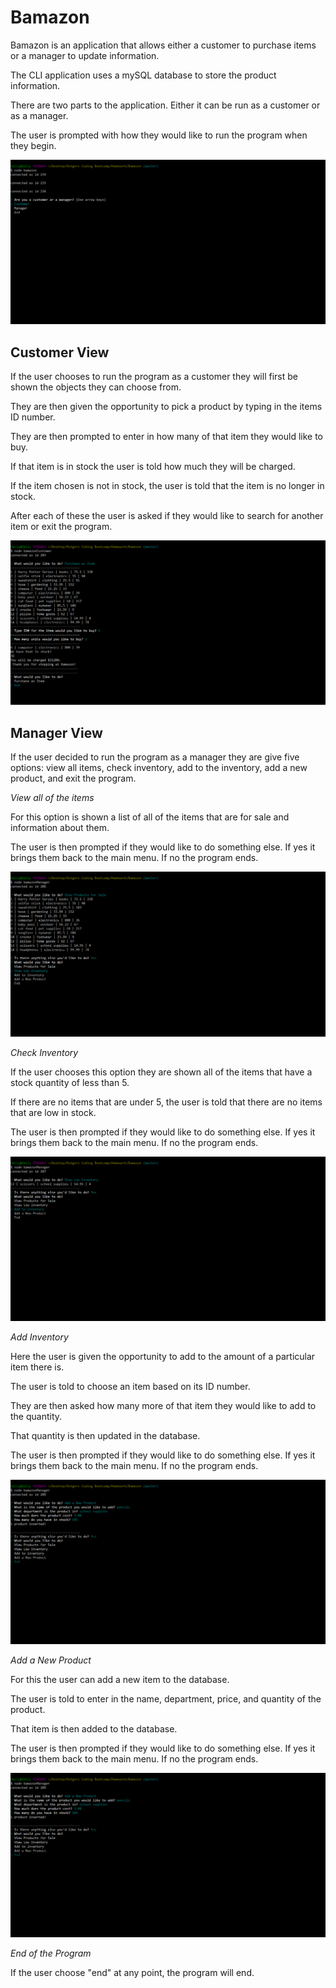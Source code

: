 # Bamazon

Bamazon is an application that allows either a customer to purchase items or a manager to update information.

The CLI application uses a mySQL database to store the product information.

There are two parts to the application. Either it can be run as a customer or as a manager. 

The user is prompted with how they would like to run the program when they begin.

![bamazon](/images/bamazon.png)


## Customer View

If the user chooses to run the program as a customer they will first be shown the objects they can choose from.

They are then given the opportunity to pick a product by typing in the items ID number.

They are then prompted to enter in how many of that item they would like to buy.

If that item is in stock the user is told how much they will be charged.

If the item chosen is not in stock, the user is told that the item is no longer in stock.

After each of these the user is asked if they would like to search for another item or exit the program.

![bamazonCustomer](/images/bamazonCustomer.png)

## Manager View

If the user decided to run the program as a manager they are give five options: view all items, check inventory, add to the inventory, add a new product, and exit the program.

*View all of the items*

For this option is shown a list of all of the items that are for sale and information about them.

The user is then prompted if they would like to do something else. If yes it brings them back to the main menu. If no the program ends.

![bamazon](/images/bamazonManagerProductList.png)

*Check Inventory*

If the user chooses this option they are shown all of the items that have a stock quantity of less than 5. 

If there are no items that are under 5, the user is told that there are no items that are low in stock.

The user is then prompted if they would like to do something else. If yes it brings them back to the main menu. If no the program ends.

![bamazon](/images/bamazonManagerLowInventory.png)

*Add Inventory*

Here the user is given the opportunity to add to the amount of a particular item there is.

The user is told to choose an item based on its ID number. 

They are then asked how many more of that item they would like to add to the quantity. 

That quantity is then updated in the database. 

The user is then prompted if they would like to do something else. If yes it brings them back to the main menu. If no the program ends.

![bamazon](/images/bamazonManagerAddItem.png)

*Add a New Product*

For this the user can add a new item to the database.

The user is told to enter in the name, department, price, and quantity of the product.

That item is then added to the database.

The user is then prompted if they would like to do something else. If yes it brings them back to the main menu. If no the program ends.

![bamazon](/images/bamazonManagerAddItem.png)

*End of the Program*

If the user choose "end" at any point, the program will end.
